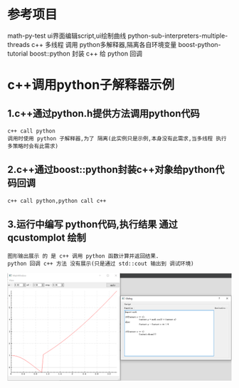 # 参考项目
  math-py-test
    ui界面编辑script,ui绘制曲线
  python-sub-interpreters-multiple-threads
    c++ 多线程 调用 python多解释器,隔离各自环境变量
  boost-python-tutorial
    boost::python 封装 c++ 给 python 回调

# c++调用python子解释器示例
  ## 1.c++通过python.h提供方法调用python代码
    c++ call python
    调用时使用 python 子解释器,为了 隔离(此实例只是示例,本身没有此需求,当多线程 执行 多策略时会有此需求)
  
  ## 2.c++通过boost::python封装c++对象给python代码回调
    c++ call python,python call c++
  
  ## 3.运行中编写 python代码,执行结果 通过 qcustomplot 绘制
    图形输出展示 的 是 c++ 调用 python 函数计算并返回结果.
    python 回调 c++ 方法 没有展示(只是通过 std::cout 输出到 调试环境)
  
![alt text](https://github.com/tagsBag/multi_python_interpreter_call_back/blob/master/%E6%8D%95%E8%8E%B7.PNG "GUI Preview")
